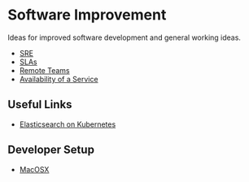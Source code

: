 # Software Improvement

Ideas for improved software development and general working ideas.

* [SRE][SRE]
* [SLAs][SLAs]
* [Remote Teams][Remote Teams]
* [Availability of a Service][Availability]

## Useful Links

* [Elasticsearch on Kubernetes](https://anchormen.nl/blog/big-data-services/elastic-search-deployment-kubernetes/)

## Developer Setup

* [MacOSX][MacOSX]

[SRE]: ./SRE.md
[SLAs]: ./SLAs.md
[Remote Teams]: ./RemoteTeams.md
[Availability]: ./Availability.md
[MacOSX]: ./DevelopmentSetup/MacOSX/README.md